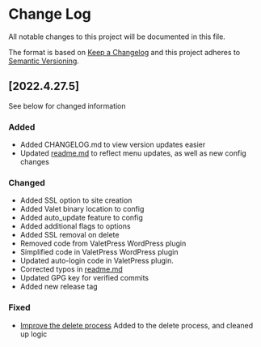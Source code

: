 # Change Log
All notable changes to this project will be documented in this file.
 
The format is based on [Keep a Changelog](http://keepachangelog.com/)
and this project adheres to [Semantic Versioning](http://semver.org/).
 
## [2022.4.27.5]
See below for changed information
 
### Added
- Added CHANGELOG.md to view version updates easier
- Updated [readme.md](https://github.com/SystmWeb/valetpress/blob/master/readme.md) to reflect menu updates, as well as new config changes
   
### Changed
- Added SSL option to site creation
- Added Valet binary location to config
- Added auto_update feature to config
- Added additional flags to options
- Added SSL removal on delete
- Removed code from ValetPress WordPress plugin
- Simplified code in ValetPress WordPress plugin
- Updated auto-login code in ValetPress plugin.
- Corrected typos in [readme.md](https://github.com/SystmWeb/valetpress/blob/master/readme.md)
- Updated GPG key for verified commits
- Added new release tag
 
### Fixed
 
- [Improve the delete process](https://github.com/SystmWeb/valetpress/issues/2)
  Added to the delete process, and cleaned up logic